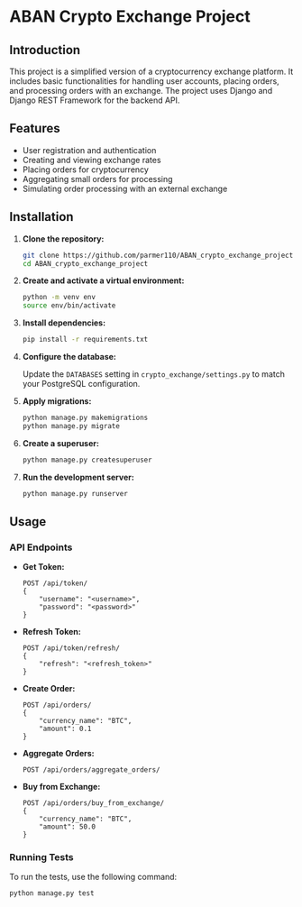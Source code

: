 # ABAN Crypto Exchange Project

## Introduction

This project is a simplified version of a cryptocurrency exchange platform. It includes basic functionalities for handling user accounts, placing orders, and processing orders with an exchange. The project uses Django and Django REST Framework for the backend API.

## Features

- User registration and authentication
- Creating and viewing exchange rates
- Placing orders for cryptocurrency
- Aggregating small orders for processing
- Simulating order processing with an external exchange

## Installation

1. **Clone the repository:**

    ```bash
    git clone https://github.com/parmer110/ABAN_crypto_exchange_project.git
    cd ABAN_crypto_exchange_project
    ```

2. **Create and activate a virtual environment:**

    ```bash
    python -m venv env
    source env/bin/activate
    ```

3. **Install dependencies:**

    ```bash
    pip install -r requirements.txt
    ```

4. **Configure the database:**

    Update the `DATABASES` setting in `crypto_exchange/settings.py` to match your PostgreSQL configuration.

5. **Apply migrations:**

    ```bash
    python manage.py makemigrations
    python manage.py migrate
    ```

6. **Create a superuser:**

    ```bash
    python manage.py createsuperuser
    ```

7. **Run the development server:**

    ```bash
    python manage.py runserver
    ```

## Usage

### API Endpoints

- **Get Token:**
  
    ```
    POST /api/token/
    {
        "username": "<username>",
        "password": "<password>"
    }
    ```

- **Refresh Token:**
  
    ```
    POST /api/token/refresh/
    {
        "refresh": "<refresh_token>"
    }
    ```

- **Create Order:**
  
    ```
    POST /api/orders/
    {
        "currency_name": "BTC",
        "amount": 0.1
    }
    ```

- **Aggregate Orders:**
  
    ```
    POST /api/orders/aggregate_orders/
    ```

- **Buy from Exchange:**
  
    ```
    POST /api/orders/buy_from_exchange/
    {
        "currency_name": "BTC",
        "amount": 50.0
    }
    ```

### Running Tests

To run the tests, use the following command:

```bash
python manage.py test

